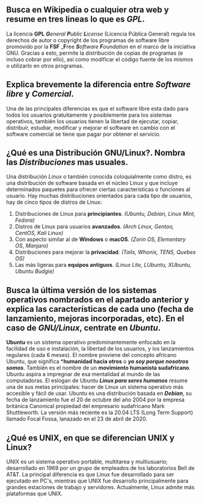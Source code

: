 ## Busca en Wikipedia o cualquier otra web y resume en tres lineas lo que es _GPL_.

La licencia **GPL**  _**G**eneral **P**ublic **L**icense_ (Licencia Pública General) regula los derechos de autor o copyright de los programas de software libre promovido por la  **FSF** _**F**ree _**S**oftware **F**oundation_ en el marco de la iniciativa GNU.
Gracias a esto, permite la distribución de copias de programas (e incluso cobrar por ello), así como modificar el código fuente de los mismos o utilizarlo en otros programas.

## Explica brevemente la diferencia entre _Software libre_ y _Comercial_.

Una de las principales diferencias es que el software libre esta dado para todos los usuarios gratuitamente y posiblemente para los sistemas operativos, también los usuarios tienen la libertad de ejecutar, copiar, distribuir, estudiar, modificar y mejorar el software en cambio con el software comercial se tiene que pagar por obtener el servicio.

## ¿Qué es una Distribución GNU/Linux?. Nombra las _Distribuciones_ mas usuales.

Una distribución _Linux_ o también conocida coloquialmente como distro, es una distribución de software basada en el núcleo Linux y que incluye determinados paquetes para ofrecer ciertas características o funciones al usuario. Hay muchas distribuciones orientados para cada tipo de usuarios, hay de cinco tipos de distros de Linux:

1. Distribuciones de Linux para **principiantes**. *(Ubuntu, Debian, Linux Mint, Fedora)*
2. Distros de Linux para usuarios **avanzados**. *(Arch Linux, Gentoo, CentOS, Kali Linux)*
3. Con aspecto similar al de **Windows** o **macOS**. *(Zorin OS, Elementary OS, Manjaro)*
4. Distribuciones para mejorar la **privacidad**. *(Tails, Whonix, TENS, Quebes OS)*
5. Las más ligeras para **equipos antiguos**. *(Linux Lite, LUbuntu, XUbuntu, Ubuntu Budgie)*

## Busca la última versión de los sistemas operativos nombrados en el apartado anterior y explica las características de cada uno (fecha de lanzamiento, mejoras incorporadas, etc). En el caso de _GNU/Linux_, centrate en _Ubuntu_.

**Ubuntu** es un sistema operativo predominantemente enfocado en la facilidad de uso e instalación, la libertad de los usuarios, y los lanzamientos regulares (cada 6 meses).
El nombre proviene del concepto africano Ubuntu, que significa ***humanidad hacia otros** o ***yo soy porque nosotros somos***. También es el nombre de un **movimiento humanista sudafricano**. Ubuntu aspira a impregnar de esa mentalidad al mundo de las computadoras. El eslogan de Ubuntu ***Linux para seres humanos*** resume una de sus metas principales: hacer de Linux un sistema operativo más accesible y fácil de usar. Ubuntu es una distribución basada en ***Debian***, su fecha de lanzamiento fue el 20 de octubre del año 2004 por la empresa británica Canonical propiedad del empresario sudafricano Mark Shuttleworth. La versión más reciente es la 20.04 LTS (Long Term Support) llamado Focal Fossa, lanazado en el 23 de abril de 2020.

## ¿Qué es UNIX, en que se diferencian UNIX y Linux?

UNIX es un sistema operativo portable, multitarea y multiusuario; desarrollado en 1969 por un grupo de empleados de los laboratorios Bell de AT&T.
La principal diferencia es que Linux fue desarrollado para ser ejecutado en PC's, mientras que UNIX fue desarrollo principalmente para grandes estaciones de trabajo y servidores. Actualmente, Linux admite más plataformas que UNIX.
